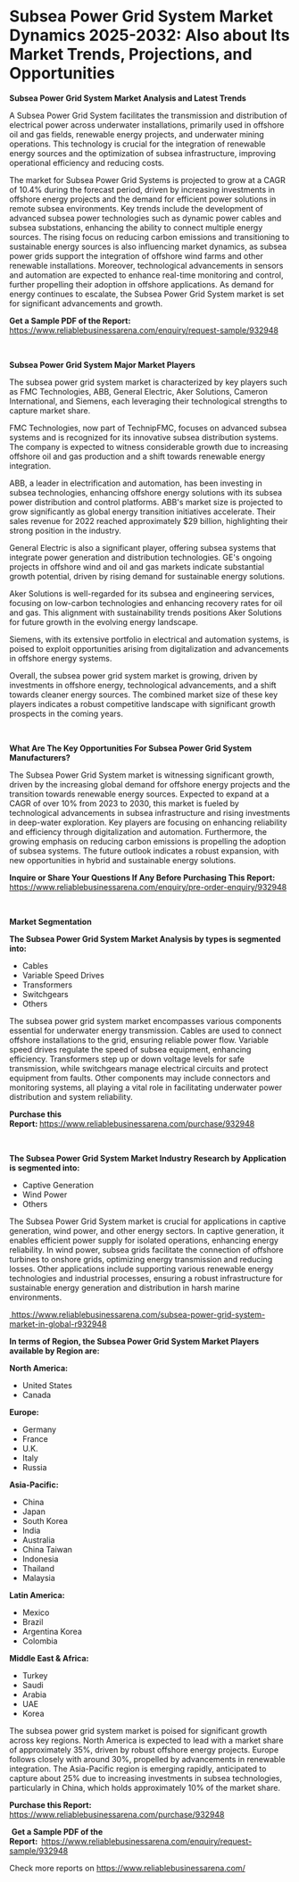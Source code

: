 <p><h1>Subsea Power Grid System Market Dynamics 2025-2032: Also about Its Market Trends, Projections, and Opportunities</h1></p><p><strong>Subsea Power Grid System Market Analysis and Latest Trends</strong></p>
<p><p>A Subsea Power Grid System facilitates the transmission and distribution of electrical power across underwater installations, primarily used in offshore oil and gas fields, renewable energy projects, and underwater mining operations. This technology is crucial for the integration of renewable energy sources and the optimization of subsea infrastructure, improving operational efficiency and reducing costs.</p><p>The market for Subsea Power Grid Systems is projected to grow at a CAGR of 10.4% during the forecast period, driven by increasing investments in offshore energy projects and the demand for efficient power solutions in remote subsea environments. Key trends include the development of advanced subsea power technologies such as dynamic power cables and subsea substations, enhancing the ability to connect multiple energy sources. The rising focus on reducing carbon emissions and transitioning to sustainable energy sources is also influencing market dynamics, as subsea power grids support the integration of offshore wind farms and other renewable installations. Moreover, technological advancements in sensors and automation are expected to enhance real-time monitoring and control, further propelling their adoption in offshore applications. As demand for energy continues to escalate, the Subsea Power Grid System market is set for significant advancements and growth.</p></p>
<p><strong>Get a Sample PDF of the Report:&nbsp;</strong> <a href="https://www.reliablebusinessarena.com/enquiry/request-sample/932948?utm_campaign=3200&utm_medium=2&utm_source=Github&utm_content=ia&utm_term=21032025&utm_id=subsea-power-grid-system">https://www.reliablebusinessarena.com/enquiry/request-sample/932948</a></p>
<p>&nbsp;</p>
<p><strong>Subsea Power Grid System Major Market Players</strong></p>
<p><p>The subsea power grid system market is characterized by key players such as FMC Technologies, ABB, General Electric, Aker Solutions, Cameron International, and Siemens, each leveraging their technological strengths to capture market share. </p><p>FMC Technologies, now part of TechnipFMC, focuses on advanced subsea systems and is recognized for its innovative subsea distribution systems. The company is expected to witness considerable growth due to increasing offshore oil and gas production and a shift towards renewable energy integration.</p><p>ABB, a leader in electrification and automation, has been investing in subsea technologies, enhancing offshore energy solutions with its subsea power distribution and control platforms. ABB's market size is projected to grow significantly as global energy transition initiatives accelerate. Their sales revenue for 2022 reached approximately $29 billion, highlighting their strong position in the industry.</p><p>General Electric is also a significant player, offering subsea systems that integrate power generation and distribution technologies. GE's ongoing projects in offshore wind and oil and gas markets indicate substantial growth potential, driven by rising demand for sustainable energy solutions.</p><p>Aker Solutions is well-regarded for its subsea and engineering services, focusing on low-carbon technologies and enhancing recovery rates for oil and gas. This alignment with sustainability trends positions Aker Solutions for future growth in the evolving energy landscape.</p><p>Siemens, with its extensive portfolio in electrical and automation systems, is poised to exploit opportunities arising from digitalization and advancements in offshore energy systems. </p><p>Overall, the subsea power grid system market is growing, driven by investments in offshore energy, technological advancements, and a shift towards cleaner energy sources. The combined market size of these key players indicates a robust competitive landscape with significant growth prospects in the coming years.</p></p>
<p>&nbsp;</p>
<p><strong>What Are The Key Opportunities For Subsea Power Grid System Manufacturers?</strong></p>
<p><p>The Subsea Power Grid System market is witnessing significant growth, driven by the increasing global demand for offshore energy projects and the transition towards renewable energy sources. Expected to expand at a CAGR of over 10% from 2023 to 2030, this market is fueled by technological advancements in subsea infrastructure and rising investments in deep-water exploration. Key players are focusing on enhancing reliability and efficiency through digitalization and automation. Furthermore, the growing emphasis on reducing carbon emissions is propelling the adoption of subsea systems. The future outlook indicates a robust expansion, with new opportunities in hybrid and sustainable energy solutions.</p></p>
<p><strong>Inquire or Share Your Questions If Any Before Purchasing This Report:</strong> <a href="https://www.reliablebusinessarena.com/enquiry/pre-order-enquiry/932948?utm_campaign=3200&utm_medium=2&utm_source=Github&utm_content=ia&utm_term=21032025&utm_id=subsea-power-grid-system">https://www.reliablebusinessarena.com/enquiry/pre-order-enquiry/932948</a></p>
<p>&nbsp;</p>
<p><strong>Market Segmentation</strong></p>
<p><strong>The Subsea Power Grid System Market Analysis by types is segmented into:</strong></p>
<p><ul><li>Cables</li><li>Variable Speed Drives</li><li>Transformers</li><li>Switchgears</li><li>Others</li></ul></p>
<p><p>The subsea power grid system market encompasses various components essential for underwater energy transmission. Cables are used to connect offshore installations to the grid, ensuring reliable power flow. Variable speed drives regulate the speed of subsea equipment, enhancing efficiency. Transformers step up or down voltage levels for safe transmission, while switchgears manage electrical circuits and protect equipment from faults. Other components may include connectors and monitoring systems, all playing a vital role in facilitating underwater power distribution and system reliability.</p></p>
<p><strong>Purchase this Report:&nbsp;</strong><a href="https://www.reliablebusinessarena.com/purchase/932948?utm_campaign=3200&utm_medium=2&utm_source=Github&utm_content=ia&utm_term=21032025&utm_id=subsea-power-grid-system">https://www.reliablebusinessarena.com/purchase/932948</a></p>
<p>&nbsp;</p>
<p><strong>The Subsea Power Grid System Market Industry Research by Application is segmented into:</strong></p>
<p><ul><li>Captive Generation</li><li>Wind Power</li><li>Others</li></ul></p>
<p><p>The Subsea Power Grid System market is crucial for applications in captive generation, wind power, and other energy sectors. In captive generation, it enables efficient power supply for isolated operations, enhancing energy reliability. In wind power, subsea grids facilitate the connection of offshore turbines to onshore grids, optimizing energy transmission and reducing losses. Other applications include supporting various renewable energy technologies and industrial processes, ensuring a robust infrastructure for sustainable energy generation and distribution in harsh marine environments.</p></p>
<p><a href="https://www.reliablebusinessarena.com/subsea-power-grid-system-market-in-global-r932948?utm_campaign=3200&utm_medium=2&utm_source=Github&utm_content=ia&utm_term=21032025&utm_id=subsea-power-grid-system">&nbsp;https://www.reliablebusinessarena.com/subsea-power-grid-system-market-in-global-r932948</a></p>
<p><strong>In terms of Region, the Subsea Power Grid System Market Players available by Region are:</strong></p>
<p>
    <p> <strong> North America: </strong>
        <ul>
            <li>United States</li>
            <li>Canada</li>
        </ul>
        </p> 
    <p> <strong> Europe: </strong>
        <ul>
            <li>Germany</li>
            <li>France</li>
            <li>U.K.</li>
            <li>Italy</li>
            <li>Russia</li>
        </ul>
        </p> 
    <p> <strong> Asia-Pacific: </strong>
        <ul>
            <li>China</li>
            <li>Japan</li>
            <li>South Korea</li>
            <li>India</li>
            <li>Australia</li>
            <li>China Taiwan</li>
            <li>Indonesia</li>
            <li>Thailand</li>
            <li>Malaysia</li>
        </ul>
        </p> 
    <p> <strong> Latin America: </strong>
        <ul>
            <li>Mexico</li>
            <li>Brazil</li>
            <li>Argentina Korea</li>
            <li>Colombia</li>
        </ul>
        </p> 
    <p> <strong> Middle East & Africa: </strong>
        <ul>
            <li>Turkey</li>
            <li>Saudi</li>
            <li>Arabia</li>
            <li>UAE</li>
            <li>Korea</li>
        </ul>
    </p>
    </p>
<p><p>The subsea power grid system market is poised for significant growth across key regions. North America is expected to lead with a market share of approximately 35%, driven by robust offshore energy projects. Europe follows closely with around 30%, propelled by advancements in renewable integration. The Asia-Pacific region is emerging rapidly, anticipated to capture about 25% due to increasing investments in subsea technologies, particularly in China, which holds approximately 10% of the market share.</p></p>
<p><strong>Purchase this Report: </strong><a href="https://www.reliablebusinessarena.com/purchase/932948?utm_campaign=3200&utm_medium=2&utm_source=Github&utm_content=ia&utm_term=21032025&utm_id=subsea-power-grid-system">https://www.reliablebusinessarena.com/purchase/932948</a></p>
<p>&nbsp;<strong>Get a Sample PDF of the Report:&nbsp;&nbsp;</strong><a href="https://www.reliablebusinessarena.com/enquiry/request-sample/932948?utm_campaign=3200&utm_medium=2&utm_source=Github&utm_content=ia&utm_term=21032025&utm_id=subsea-power-grid-system">https://www.reliablebusinessarena.com/enquiry/request-sample/932948</a></p>
<p><strong></strong></p>
<p>Check more reports on <a href="https://www.reliablebusinessarena.com/?utm_campaign=3200&utm_medium=2&utm_source=Github&utm_content=ia&utm_term=21032025&utm_id=subsea-power-grid-system">https://www.reliablebusinessarena.com/</a></p>